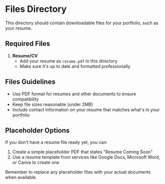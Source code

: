# Files Directory

This directory should contain downloadable files for your portfolio, such as your resume.

## Required Files

1. **Resume/CV**
   - Add your resume as `resume.pdf` in this directory
   - Make sure it's up to date and formatted professionally

## Files Guidelines

- Use PDF format for resumes and other documents to ensure compatibility
- Keep file sizes reasonable (under 2MB)
- Include contact information on your resume that matches what's in your portfolio

## Placeholder Options

If you don't have a resume file ready yet, you can:
1. Create a simple placeholder PDF that states "Resume Coming Soon"
2. Use a resume template from services like Google Docs, Microsoft Word, or Canva to create one

Remember to replace any placeholder files with your actual documents when available.